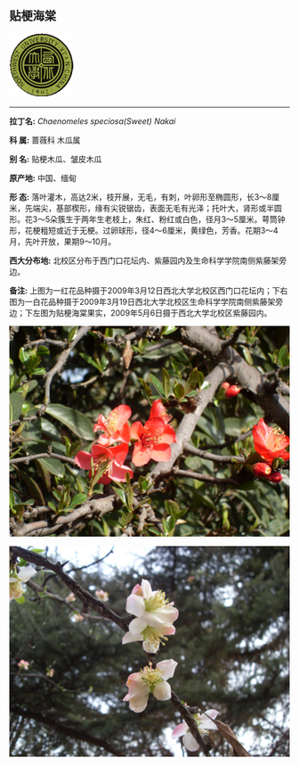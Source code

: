 ## 贴梗海棠

![西北大学校园网络植物志](JPG/nwu.gif)

---

**拉丁名:**  _Chaenomeles speciosa(Sweet) Nakai_

**科 属:** 蔷薇科 木瓜属

**别 名:** 贴梗木瓜、皱皮木瓜

**原产地:** 中国、缅甸

**形  态:** 落叶灌木，高达2米，枝开展，无毛，有刺，叶卵形至椭圆形，长3～8厘米，先端尖，基部楔形，缘有尖锐锯齿，表面无毛有光泽；托叶大，肾形或半圆形。花3～5朵簇生于两年生老枝上，朱红、粉红或白色，径月3～5厘米。萼筒钟形，花梗粗短或近于无梗。过卵球形，径4～6厘米，黄绿色，芳香。花期3～4月，先叶开放，果期9～10月。

**西大分布地:** 北校区分布于西门口花坛内、紫藤园内及生命科学学院南侧紫藤架旁边。　　　　　　　　　　　　

**备注:** 上图为一红花品种摄于2009年3月12日西北大学北校区西门口花坛内；下右图为一白花品种摄于2009年3月19日西北大学北校区生命科学学院南侧紫藤架旁边；下左图为贴梗海棠果实，2009年5月6日摄于西北大学北校区紫藤园内。

![贴梗海棠](JPG/贴梗海棠1.JPG) 

![贴梗海棠](JPG/贴梗海棠2.JPG) 

